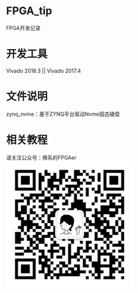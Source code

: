 # FPGA_tip
 FPGA开发记录  

# 开发工具  
Vivado 2018.3 || Vivado 2017.4

# 文件说明
zynq_nvme：基于ZYNQ平台驱动Nvme固态硬盘   
 

# 相关教程
请关注公众号：佛系的FPGAer  
![avatar](https://github.com/buaa-zzx/Edgeboard-MPSOC-FPGA/blob/main/Ubuntu%E7%B3%BB%E7%BB%9F%E7%A7%BB%E6%A4%8D/weichart.jpg)
